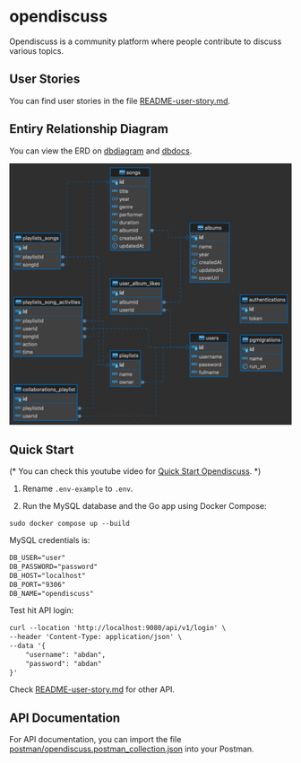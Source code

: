 # opendiscuss

Opendiscuss is a community platform where people contribute to discuss various topics.

## User Stories

You can find user stories in the file [README-user-story.md](README-user-story.md).

## Entiry Relationship Diagram

You can view the ERD on [dbdiagram](https://dbdiagram.io/d/opendiscuss-erd-64e854c002bd1c4a5e6392d5) and [dbdocs](https://dbdocs.io/hidayathamir/opendiscuss).

![erd](README_asset/erd_open_music.png)

## Quick Start

(* You can check this youtube video for [Quick Start Opendiscuss](https://youtu.be/sK3WQV0KyAw). *)

1. Rename `.env-example` to `.env`.

2. Run the MySQL database and the Go app using Docker Compose:

```shell
sudo docker compose up --build
```

MySQL credentials is:

```
DB_USER="user"
DB_PASSWORD="password"
DB_HOST="localhost"
DB_PORT="9306"
DB_NAME="opendiscuss"
```

Test hit API login:

```shell
curl --location 'http://localhost:9080/api/v1/login' \
--header 'Content-Type: application/json' \
--data '{
    "username": "abdan",
    "password": "abdan"
}'
```

Check [README-user-story.md](README-user-story.md) for other API.

## API Documentation

For API documentation, you can import the file [postman/opendiscuss.postman_collection.json](postman/opendiscuss.postman_collection.json) into your Postman.

